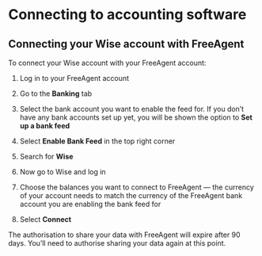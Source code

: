 # Connecting to accounting software  
## Connecting your Wise account with FreeAgent  
To connect your Wise account with your FreeAgent account:

  1. Log in to your FreeAgent account

  2. Go to the **Banking** tab

  3. Select the bank account you want to enable the feed for. If you don’t have any bank accounts set up yet, you will be shown the option to **Set up a bank feed**

  4. Select **Enable Bank Feed** in the top right corner

  5. Search for **Wise**

  6. Now go to Wise and log in 

  7. Choose the balances you want to connect to FreeAgent — the currency of your account needs to match the currency of the FreeAgent bank account you are enabling the bank feed for

  8. Select **Connect**




The authorisation to share your data with FreeAgent will expire after 90 days. You’ll need to authorise sharing your data again at this point.